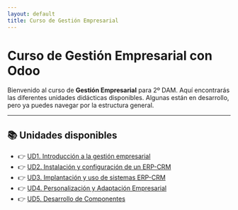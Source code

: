 ```yaml
---
layout: default
title: Curso de Gestión Empresarial
---
```


# Curso de Gestión Empresarial con Odoo

<p>
Bienvenido al curso de <strong>Gestión Empresarial</strong> para 2º DAM. Aquí encontrarás las diferentes unidades didácticas disponibles. Algunas están en desarrollo, pero ya puedes navegar por la estructura general.
</p>

---

## 📚 Unidades disponibles

- 👉 [UD1. Introducción a la gestión empresarial](./UD1/)
- 👉 [UD2. Instalación y configuración de un ERP-CRM](./UD2/)
- 👉 [UD3. Implantación y uso de sistemas ERP-CRM](./UD3/)
- 👉 [UD4. Personalización y Adaptación Empresarial](./UD4/)
- 👉 [UD5. Desarrollo de Componentes](./UD5/)
